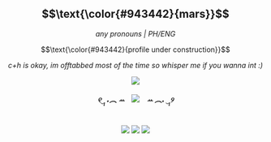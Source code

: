  </p>

<h2 align="center" >
 $$\text{\color{#943442}{mars}}$$
</h2>

<div align="center">

<p align="center" >
  <em>any pronouns | PH/ENG </em>
 </p>
 
 <p align="center">
 $$\text{\color{#943442}{profile under construction}}$$
 </p>

<p align="center" >
  <em>c+h is okay, im offtabbed most of the time so whisper me if you wanna int :)</em>
 </p>

<p align="center">
<img src="https://64.media.tumblr.com/cdcaa91551e58e1f99367a00122ac78e/514cccdeb85df3fa-17/s2048x3072/5fe70c2959189e451fac30e8251bda97afc21ed9.pnj"/>

##### <p align="center"> ୧‿̩͙ ˖︵ ꕀ⠀ ![](https://komarev.com/ghpvc/?username=kiII-r&color=943442&style=flat&label=viewers&abbreviated=true)⠀ ꕀ ︵˖ ‿̩͙୨

<br>
<image src="https://64.media.tumblr.com/009a23822faed43c2db5c3a4bf5f71e8/b6661b3c972c5f13-4b/s100x200/bc2ca4e6fa07f980738c5da3166454c6ebbd34f5.pnj"> <image src="https://64.media.tumblr.com/b284f715eec94f2518575c3e9b3a3690/d84358e010a628bd-e0/s100x200/5f31ffbfd0c72a428c1c9dae77dfb583dd0124e0.gifv"> <image src="https://64.media.tumblr.com/a09eea4837291d55f5ba4f1cabec1248/1ba9e7f251f23ee8-48/s250x400/c787610ac85f3311a420e243a29b556a9d8b139d.pnj">
